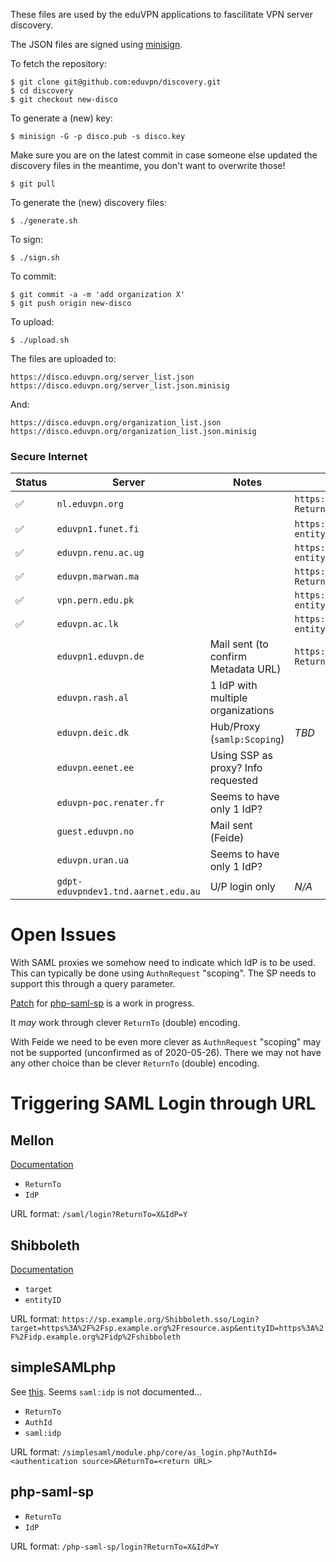 These files are used by the eduVPN applications to fascilitate VPN server 
discovery.

The JSON files are signed using 
[minisign](https://jedisct1.github.io/minisign/).

To fetch the repository:

    $ git clone git@github.com:eduvpn/discovery.git
    $ cd discovery
    $ git checkout new-disco

To generate a (new) key:

    $ minisign -G -p disco.pub -s disco.key

Make sure you are on the latest commit in case someone else updated the 
discovery files in the meantime, you don't want to overwrite those!

    $ git pull

To generate the (new) discovery files:

    $ ./generate.sh

To sign:

    $ ./sign.sh

To commit:

    $ git commit -a -m 'add organization X'
    $ git push origin new-disco

To upload:

    $ ./upload.sh

The files are uploaded to:

    https://disco.eduvpn.org/server_list.json
    https://disco.eduvpn.org/server_list.json.minisig

And:

    https://disco.eduvpn.org/organization_list.json
    https://disco.eduvpn.org/organization_list.json.minisig

### Secure Internet 

| Status | Server                              | Notes                               | Authentication URL Template                                                           | Metadata URL |
| ------ | ----------------------------------- | ----------------------------------- | ------------------------------------------------------------------------------------- | ------------ |
| ✅️     | `nl.eduvpn.org`                     |                                     | `https://nl.eduvpn.org/php-saml-sp/login?ReturnTo=@RETURN_TO@&IdP=@ORG_ID@`           | `https://metadata.surfconext.nl/sp/https%253A%252F%252Fnl.eduvpn.org%252Fsaml`, `https://eva-saml-idp.eduroam.nl/simplesamlphp/saml2/idp/metadata.php` |
| ✅️     | `eduvpn1.funet.fi`                  |                                     | `https://eduvpn1.funet.fi/Shibboleth.sso/Login?entityID=@ORG_ID@&target=@RETURN_TO@`  | `https://haka.funet.fi/metadata/haka-metadata.xml` |
| ✅️     | `eduvpn.renu.ac.ug`                 |                                     | `https://eduvpn.renu.ac.ug/Shibboleth.sso/Login?entityID=@ORG_ID@&target=@RETURN_TO@` | `https://rif.renu.ac.ug/rr/metadata/federation/RIF/IDP/metadata.xml` |
| ✅️     | `eduvpn.marwan.ma`                  |                                     | `https://eduvpn.marwan.ma/saml/login?ReturnTo=@RETURN_TO@&IdP=@ORG_ID@`               | `https://www.eduidm.ma/metadata/eduidm.xml` |
| ✅️     | `vpn.pern.edu.pk`                   |                                     | `https://vpn.pern.edu.pk/Shibboleth.sso/Login?entityID=@ORG_ID@&target=@RETURN_TO@`   | `https://rr.pern.edu.pk/rr3/signedmetadata/federation/PERN-Federation/metadata.xml` |
| ✅️     | `eduvpn.ac.lk`                      |                                     | `https://eduvpn.ac.lk/Shibboleth.sso/Login?entityID=@ORG_ID@&target=@RETURN_TO@`      | `https://fr.ac.lk/signedmetadata/metadata.xml` |
|        | `eduvpn1.eduvpn.de`                 | Mail sent (to confirm Metadata URL) | `https://eduvpn1.eduvpn.de/saml/login?ReturnTo=@RETURN_TO@&IdP=@ORG_ID@`              | `https://www.aai.dfn.de/fileadmin/metadata/dfn-aai-basic-metadata.xml` |
|        | `eduvpn.rash.al`                    | 1 IdP with multiple organizations   | | |
|        | `eduvpn.deic.dk`                    | Hub/Proxy (`samlp:Scoping`)         | _TBD_ | `https://metadata.wayf.dk/birk-idp.xml` |
|        | `eduvpn.eenet.ee`                   | Using SSP as proxy? Info requested  | | |
|        | `eduvpn-poc.renater.fr`             | Seems to have only 1 IdP?           | | | 
|        | `guest.eduvpn.no`                   | Mail sent (Feide)                   | | |
|        | `eduvpn.uran.ua`                    | Seems to have only 1 IdP?           | | |
|        | `gdpt-eduvpndev1.tnd.aarnet.edu.au` | U/P login only                      | _N/A_ | _N/A_ |

# Open Issues

With SAML proxies we somehow need to indicate which IdP is to be used. This can
typically be done using `AuthnRequest` "scoping". The SP needs to support this
through a query parameter.

[Patch](https://github.com/fkooman/php-saml-sp/compare/proxy-scoping) for 
[php-saml-sp](https://github.com/fkooman/php-saml-sp) is a work in progress.

It _may_ work through clever `ReturnTo` (double) encoding.

With Feide we need to be even more clever as `AuthnRequest` "scoping" may not 
be supported (unconfirmed as of 2020-05-26). There we may not have any other 
choice than be clever `ReturnTo` (double) encoding.

# Triggering SAML Login through URL

## Mellon

[Documentation](https://github.com/latchset/mod_auth_mellon#manual-login)

- `ReturnTo`
- `IdP`

URL format: `/saml/login?ReturnTo=X&IdP=Y`

## Shibboleth

[Documentation](https://wiki.shibboleth.net/confluence/display/SP3/SessionInitiator#SessionInitiator-InitiatorProtocol)

- `target`
- `entityID`

URL format: `https://sp.example.org/Shibboleth.sso/Login?target=https%3A%2F%2Fsp.example.org%2Fresource.asp&entityID=https%3A%2F%2Fidp.example.org%2Fidp%2Fshibboleth`

## simpleSAMLphp

See [this](https://github.com/simplesamlphp/simplesamlphp/blob/master/modules/core/www/as_login.php). Seems `saml:idp` is not documented...

- `ReturnTo`
- `AuthId`
- `saml:idp`

URL format: `/simplesaml/module.php/core/as_login.php?AuthId=<authentication source>&ReturnTo=<return URL>`

## php-saml-sp

- `ReturnTo`
- `IdP`

URL format: `/php-saml-sp/login?ReturnTo=X&IdP=Y`

